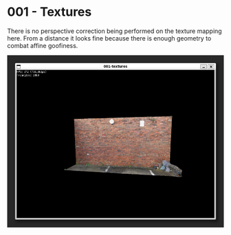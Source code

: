 
# 001 - Textures

There is no perspective correction being performed on the texture mapping here.
From a distance it looks fine because there is enough geometry to combat affine
goofiness.

![Preview Image](preview.webp)

